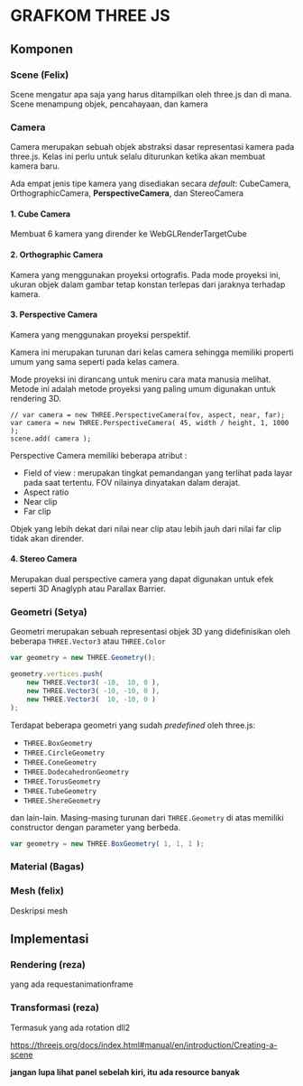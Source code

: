 # GRAFKOM THREE JS

## Komponen

### Scene (Felix)

Scene mengatur apa saja yang harus ditampilkan oleh three.js dan di mana. Scene menampung objek, pencahayaan, dan kamera

### __Camera__

Camera merupakan sebuah objek abstraksi dasar representasi kamera pada three.js. Kelas ini perlu untuk selalu diturunkan ketika akan membuat kamera baru.

Ada empat jenis tipe kamera yang disediakan secara *default*: CubeCamera, OrthographicCamera, **PerspectiveCamera**, dan StereoCamera

#### 1. Cube Camera

Membuat 6 kamera yang dirender ke WebGLRenderTargetCube

#### 2. Orthographic Camera

Kamera yang menggunakan proyeksi ortografis. Pada mode proyeksi ini, ukuran objek dalam gambar tetap konstan terlepas dari jaraknya terhadap kamera.

#### 3. Perspective Camera

Kamera yang menggunakan proyeksi perspektif. 

Kamera ini merupakan turunan dari kelas camera sehingga memiliki properti umum yang sama seperti pada kelas camera.

Mode proyeksi ini dirancang untuk meniru cara mata manusia melihat. Metode ini adalah metode proyeksi yang paling umum digunakan untuk rendering 3D.

```
// var camera = new THREE.PerspectiveCamera(fov, aspect, near, far);
var camera = new THREE.PerspectiveCamera( 45, width / height, 1, 1000 );
scene.add( camera );
```

Perspective Camera memiliki beberapa atribut :

- Field of view : merupakan tingkat pemandangan yang terlihat pada layar pada saat tertentu. FOV nilainya dinyatakan dalam derajat.
- Aspect ratio
- Near clip
- Far clip

Objek yang lebih dekat dari nilai near clip atau lebih jauh dari nilai far clip tidak akan dirender.

#### 4. Stereo Camera

Merupakan dual perspective camera yang dapat digunakan untuk efek seperti 3D Anaglyph atau Parallax Barrier.

### Geometri (Setya)

Geometri merupakan sebuah representasi objek 3D yang didefinisikan oleh beberapa `THREE.Vector3` atau `THREE.Color`

```javascript
var geometry = new THREE.Geometry();

geometry.vertices.push(
	new THREE.Vector3( -10,  10, 0 ),
	new THREE.Vector3( -10, -10, 0 ),
	new THREE.Vector3(  10, -10, 0 )
);
```

Terdapat beberapa geometri yang sudah *predefined* oleh three.js:

- `THREE.BoxGeometry`
- `THREE.CircleGeometry`
- `THREE.ConeGeometry`
- `THREE.DodecahedronGeometry`
- `THREE.TorusGeometry`
- `THREE.TubeGeometry`
- `THREE.ShereGeometry`

dan lain-lain. Masing-masing turunan dari `THREE.Geometry` di atas memiliki constructor dengan parameter yang berbeda.

```javascript
var geometry = new THREE.BoxGeometry( 1, 1, 1 );
```



### Material (Bagas)


### Mesh (felix)

Deskripsi mesh

## Implementasi

### Rendering (reza)

yang ada requestanimationframe

### Transformasi (reza)

Termasuk yang ada rotation dll2



https://threejs.org/docs/index.html#manual/en/introduction/Creating-a-scene



**jangan lupa lihat panel sebelah kiri, itu ada resource banyak**

